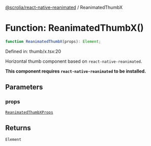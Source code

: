 [@scrolia/react-native-reanimated](../README.md) / ReanimatedThumbX

# Function: ReanimatedThumbX()

```ts
function ReanimatedThumbX(props): Element;
```

Defined in: thumb/x.tsx:20

Horizontal thumb component based on `react-native-reanimated`.

**This component requires `react-native-reanimated` to be installed.**

## Parameters

### props

[`ReanimatedThumbXProps`](../type-aliases/ReanimatedThumbXProps.md)

## Returns

`Element`
